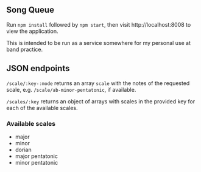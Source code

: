 Song Queue
----------

Run `npm install` followed by `npm start`, then visit http://localhost:8008 to view the application.

This is intended to be run as a service somewhere for my personal use at band practice.

## JSON endpoints

`/scale/:key-:mode` returns an array `scale` with the notes of the requested scale, e.g. `/scale/ab-minor-pentatonic`, if available.

`/scales/:key` returns an object of arrays with scales in the provided key for each of the available scales.

### Available scales

+ major
+ minor
+ dorian
+ major pentatonic
+ minor pentatonic
